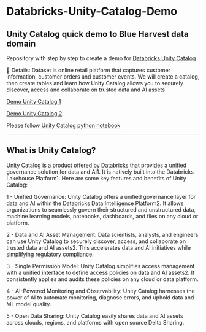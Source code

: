 # Databricks-Unity-Catalog-Demo

## Unity Catalog quick demo to Blue Harvest data domain

Repository with step by step to create a demo for [Databricks Unity Catalog](https://learn.microsoft.com/en-us/azure/databricks/data-governance/unity-catalog/)

📝 Details:
Dataset is online retail platform that captures customer information, customer orders and customer events. We will create a catalog, then create tables and learn how Unity Catalog allows you to securely discover, access and collaborate on trusted data and AI assets

[Demo Unity Catalog 1](https://youtu.be/mq2aQbteLmo)

[Demo Unity Catalog 2](https://youtu.be/RnNtCmbK1o8)

Please follow [Unity Catalog python notebook](https://github.com/lopesdiego12/Databricks-Unity-Catalog-Demo/blob/68bf57b0925e73a0d9154681a6ed469b1aa7b558/Unity%20Catalog%20demo%20-%20Blue%20Harvest.ipynb)

---------------------------------------------------------------------------------------------------------------------------------------------

## What is Unity Catalog?

Unity Catalog is a product offered by Databricks that provides a unified governance solution for data and AI1. It is natively built into the Databricks Lakehouse Platform1. Here are some key features and benefits of Unity Catalog:

1 - Unified Governance: Unity Catalog offers a unified governance layer for data and AI within the Databricks Data Intelligence Platform2. It allows organizations to seamlessly govern their structured and unstructured data, machine learning models, notebooks, dashboards, and files on any cloud or platform.

2 - Data and AI Asset Management: Data scientists, analysts, and engineers can use Unity Catalog to securely discover, access, and collaborate on trusted data and AI assets2. This accelerates data and AI initiatives while simplifying regulatory compliance.

3 - Single Permission Model: Unity Catalog simplifies access management with a unified interface to define access policies on data and AI assets2. It consistently applies and audits these policies on any cloud or data platform.

4 - AI-Powered Monitoring and Observability: Unity Catalog harnesses the power of AI to automate monitoring, diagnose errors, and uphold data and ML model quality.

5 - Open Data Sharing: Unity Catalog easily shares data and AI assets across clouds, regions, and platforms with open source Delta Sharing.
